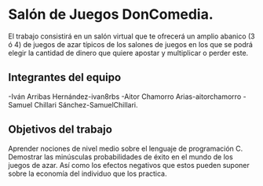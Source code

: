 # Salón de Juegos DonComedia.

El trabajo consistirá en un salón virtual que te ofrecerá un amplio abanico (3 ó 4) de juegos de azar
típicos de los salones de juegos en los que se podrá elegir la cantidad de dinero que quiere apostar y multiplicar o perder este.

## Integrantes del equipo

-Iván Arribas Hernández-ivan8rbs
-Aitor Chamorro Arias-aitorchamorro
-Samuel Chillari Sánchez-SamuelChillari.

## Objetivos del trabajo

Aprender nociones de nivel medio sobre el lenguaje de programación C.
Demostrar las minúsculas probabilidades de éxito en el mundo de los juegos de azar.
Así como los efectos negativos que estos pueden suponer sobre la economía del individuo que los practica.
